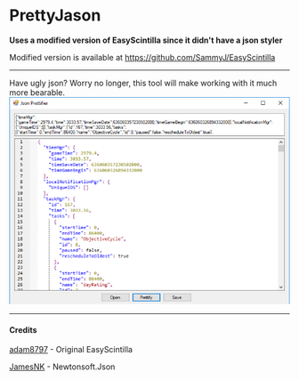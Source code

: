 # PrettyJason
**Uses a modified version of EasyScintilla since it didn't have a json styler**

Modified version is available at https://github.com/SammyJ/EasyScintilla

------

Have ugly json? Worry no longer, this tool will make working with it much more bearable.
![](screenshot.png)

------

#### Credits

[adam8797](https://github.com/adam8797) - Original EasyScintilla

[JamesNK](https://github.com/JamesNK/Newtonsoft.Json) - Newtonsoft.Json

